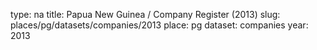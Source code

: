 type: na
title: Papua New Guinea / Company Register (2013)
slug: places/pg/datasets/companies/2013
place: pg
dataset: companies
year: 2013

